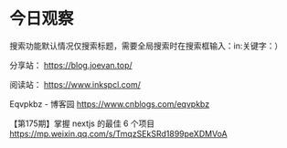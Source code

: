 # 今日观察

搜索功能默认情况仅搜索标题，需要全局搜索时在搜索框输入：in:关键字：）  

分享站： https://blog.joevan.top/  

阅读站： https://www.inkspcl.com/  

Eqvpkbz - 博客园  https://www.cnblogs.com/eqvpkbz  

【第175期】掌握 nextjs 的最佳 6 个项目  https://mp.weixin.qq.com/s/TmqzSEkSRd1899peXDMVoA  
